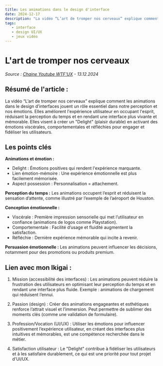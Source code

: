 ```yaml
---
title: Les animations dans le design d'interface
date: 2024-12-17
description: "La vidéo “L’art de tromper nos cerveaux” explique comment les animations dans le design d’interfaces jouent un rôle essentiel dans notre perception et nos émotions."
tags:
   - interface 
   - design UI/UX
   - jeux vidéo
---
```


# L'art de tromper nos cerveaux
*Source : [Chaine Youtube WTF'UX](https://www.youtube.com/watch?v=v6XHDy2_30U) - 13.12.2024*

## Résumé de l'article :

La vidéo “L’art de tromper nos cerveaux” explique comment les animations dans le design d’interfaces jouent un rôle essentiel dans notre perception et nos émotions. Elles améliorent l'expérience utilisateur en occupant l'esprit, réduisant la perception du temps et en rendant une interface plus vivante et mémorable. Elles visent à créer un "Delight" (plaisir durable) en activant des émotions viscérales, comportementales et réfléchies pour engager et fidéliser les utilisateurs.

## Les points clés

**Animations et émotion :**
* Delight : Émotions positives qui rendent l'expérience marquante.
* Lien émotion-mémoire : Une expérience émotionnelle est plus facilement mémorisée.
* Aspect possession : Personnalisation = attachement.

**Perception du temps :** Les animations occupent l’esprit et réduisent la sensation d’attente, comme illustré par l’exemple de l’aéroport de Houston.

**Conception émotionnelle :**
* Viscérale : Première impression sensorielle qui met l’utilisateur en confiance (animations de logos comme Playstation).
* Comportementale : Facilité d’usage et fluidité augmentent la satisfaction.
* Réfléchie : Dernière expérience mémorable qui incite à revenir.

**Persuasion émotionnelle :** Les animations peuvent influencer les décisions, notamment pour des promotions ou produits premium.


## Lien avec mon Ikigai :

1. Mission (accessibilité des interfaces) : 
Les animations peuvent réduire la frustration des utilisateurs en optimisant leur perception du temps et en rendant une interface plus fluide. Exemple : animations de chargement qui réduisent l’ennui.

2. Passion (design) : 
Créer des animations engageantes et esthétiques renforce l’attrait visuel et l’immersion. Peut permettre de sublimer des moments clés (comme une validation de formulaire).

3. Profession/Vocation (UI/UX) :
Utiliser les émotions pour influencer positivement l’expérience utilisateur, en créant des interfaces plus intuitives et mémorables, est une compétence recherchée dans le métier.

4. Satisfaction utilisateur : 
Le "Delight" contribue à fidéliser les utilisateurs et à les satisfaire durablement, ce qui est une priorité pour tout projet d'UI/UX.
